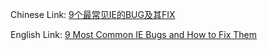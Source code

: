 Chinese Link: [9个最常见IE的BUG及其FIX](http://coolshell.cn/articles/1817.html)

English Link: [9 Most Common IE Bugs and How to Fix Them](https://code.tutsplus.com/tutorials/9-most-common-ie-bugs-and-how-to-fix-them--net-7764)
